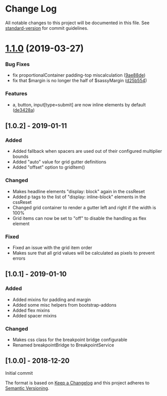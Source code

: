 # Change Log

All notable changes to this project will be documented in this file. See [standard-version](https://github.com/conventional-changelog/standard-version) for commit guidelines.

# [1.1.0](https://bitbucket.org/labor-digital/labor-sass-sassy/branches/compare/v1.1.0%0Dv1.0.2#diff) (2019-03-27)


### Bug Fixes

* fix proportionalContainer padding-top miscalculation ([9ae88de](https://bitbucket.org/labor-digital/labor-sass-sassy/commits/9ae88de))
* fix that $margin is no longer the half of $sassyMargin ([d25b554](https://bitbucket.org/labor-digital/labor-sass-sassy/commits/d25b554))


### Features

* a, button, input[type=submit] are now inline elements by default ([de3428a](https://bitbucket.org/labor-digital/labor-sass-sassy/commits/de3428a))



## [1.0.2] - 2019-01-11
### Added
- Added fallback when spacers are used out of their configured multiplier bounds
- Added "auto" value for grid gutter definitions
- Added "offset" option to gridItem()

### Changed
- Makes headline elements "display: block" again in the cssReset
- Added p tags to the list of "display: inline-block" elements in the cssReset
- Changed grid container to render a gutter left and right if the width is 100%
- Grid items can now be set to "off" to disable the handling as flex element

### Fixed
- Fixed an issue with the grid item order 
- Makes sure that all grid values will be calculated as pixels to prevent errors

## [1.0.1] - 2019-01-10
### Added
- Added mixins for padding and margin
- Added some misc helpers from bootstrap-addons
- Added flex mixins
- Added spacer mixins

### Changed
- Makes css class for the breakpoint bridge configurable
- Renamed breakpointBridge to BreakpointService

## [1.0.0] - 2018-12-20
Initial commit


The format is based on [Keep a Changelog](http://keepachangelog.com/en/1.0.0/)
and this project adheres to [Semantic Versioning](http://semver.org/spec/v2.0.0.html).
